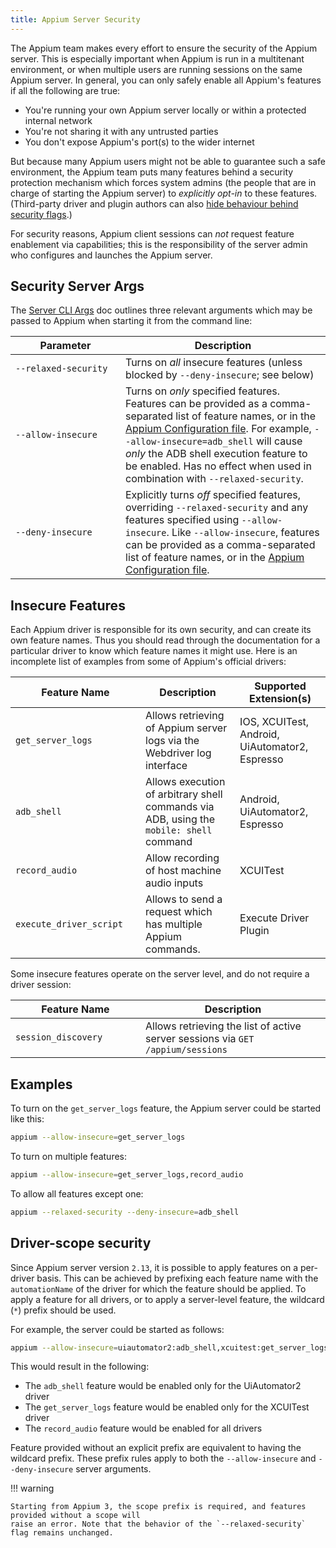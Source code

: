 ```yaml
---
title: Appium Server Security
---
```


The Appium team makes every effort to ensure the security of the Appium server. This is especially
important when Appium is run in a multitenant environment, or when multiple users are running
sessions on the same Appium server. In general, you can only safely enable all Appium's features if
all the following are true:

- You're running your own Appium server locally or within a protected internal network
- You're not sharing it with any untrusted parties
- You don't expose Appium's port(s) to the wider internet

But because many Appium users might not be able to guarantee such a safe environment, the Appium
team puts many features behind a security protection mechanism which forces system admins (the
people that are in charge of starting the Appium server) to _explicitly opt-in_ to these features.
(Third-party driver and plugin authors can also [hide behaviour behind security
flags](../developing/build-drivers.md).)

For security reasons, Appium client sessions can _not_ request feature enablement via capabilities;
this is the responsibility of the server admin who configures and launches the Appium server.

## Security Server Args

The [Server CLI Args](../cli/args.md) doc outlines three relevant arguments which may be passed to
Appium when starting it from the command line:

|<div style="width:10em">Parameter</div>|Description|
|---------------------------------------|-----------|
|`--relaxed-security`|Turns on _all_ insecure features (unless blocked by `--deny-insecure`; see below)|
|`--allow-insecure`|Turns on _only_ specified features. Features can be provided as a comma-separated list of feature names, or in the [Appium Configuration file](./config.md). For example, `--allow-insecure=adb_shell` will cause _only_ the ADB shell execution feature to be enabled. Has no effect when used in combination with `--relaxed-security`.|
|`--deny-insecure`|Explicitly turns _off_ specified features, overriding `--relaxed-security` and any features specified using `--allow-insecure`. Like `--allow-insecure`, features can be provided as a comma-separated list of feature names, or in the [Appium Configuration file](./config.md).|

## Insecure Features

Each Appium driver is responsible for its own security, and can create its own feature names. Thus
you should read through the documentation for a particular driver to know which feature names it
might use. Here is an incomplete list of examples from some of Appium's official drivers:

|<div style="width:12em">Feature Name</div>|Description|Supported Extension(s)|
|------------|-----------|-------|
|`get_server_logs`|Allows retrieving of Appium server logs via the Webdriver log interface|IOS, XCUITest, Android, UiAutomator2, Espresso|
|`adb_shell`|Allows execution of arbitrary shell commands via ADB, using the `mobile: shell` command|Android, UiAutomator2, Espresso|
|`record_audio`|Allow recording of host machine audio inputs|XCUITest|
|`execute_driver_script`| Allows to send a request which has multiple Appium commands.|Execute Driver Plugin|

Some insecure features operate on the server level, and do not require a driver session:

|<div style="width:12em">Feature Name</div>|Description|
|------------|-----------|
|`session_discovery`|Allows retrieving the list of active server sessions via `GET /appium/sessions`|

## Examples

To turn on the `get_server_logs` feature, the Appium server could be started like this:

```bash
appium --allow-insecure=get_server_logs
```

To turn on multiple features:

```bash
appium --allow-insecure=get_server_logs,record_audio
```

To allow all features except one:

```bash
appium --relaxed-security --deny-insecure=adb_shell
```

## Driver-scope security

Since Appium server version `2.13`, it is possible to apply features on a per-driver basis. This
can be achieved by prefixing each feature name with the `automationName` of the driver for which
the feature should be applied. To apply a feature for all drivers, or to apply a server-level
feature, the wildcard (`*`) prefix should be used.

For example, the server could be started as follows:
```bash
appium --allow-insecure=uiautomator2:adb_shell,xcuitest:get_server_logs,*:record_audio
```

This would result in the following:

* The `adb_shell` feature would be enabled only for the UiAutomator2 driver
* The `get_server_logs` feature would be enabled only for the XCUITest driver
* The `record_audio` feature would be enabled for all drivers

Feature provided without an explicit prefix are equivalent to having the wildcard prefix.
These prefix rules apply to both the `--allow-insecure` and `--deny-insecure` server arguments.

!!! warning

    Starting from Appium 3, the scope prefix is required, and features provided without a scope will
    raise an error. Note that the behavior of the `--relaxed-security` flag remains unchanged.
